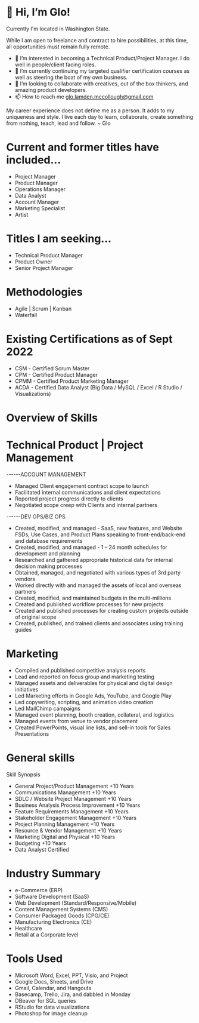 👋 Hi, I’m Glo!
==============

Currently I'm located in Washington State. 

While I am open to freelance and contract to hire possibilities, at this time, all opportunities must remain fully remote.

- 👀 I’m interested in becoming a Technical Product/Project Manager.  I do well in people/client facing roles.
- 🌱 I’m currently continuing my targeted qualifier certification courses as well as steering the boat of my own business.
- 💞️ I’m looking to collaborate with creatives, out of the box thinkers, and amazing product developers.
- 📫 How to reach me glo.lamden.mccollough@gmail.com


My career experience does not define me as a person. It adds to my uniqueness and style. I live each day to learn, collaborate, create something from nothing, teach, lead and follow. ~ Glo

Current and former titles have included...
================
+ Project Manager
+ Product Manager
+ Operations Manager
+ Data Analyst
+ Account Manager
+ Marketing Specialist
+ Artist 


Titles I am seeking...
================
+ Technical Product Manager
+ Product Owner
+ Senior Project Manager


Methodologies
================
+ Agile | Scrum | Kanban 
+ Waterfall


Existing Certifications as of Sept 2022
================
+ CSM - Certified Scrum Master
+ CPM - Certified Product Manager 
+ CPMM - Certified Product Marketing Manager 
+ ACDA - Certified Data Analyst (Big Data / MySQL / Excel / R Studio / Visualizations)







Overview of Skills
=====================



Technical Product | Project Management 
====================
------ACCOUNT MANAGEMENT
+ Managed Client engagement contract scope to launch
+ Facilitated internal communications and client expectations
+ Reported project progress directly to clients
+ Negotiated scope creep with Clients and internal partners

------DEV OPS/BIZ OPS
+ Created, modified, and managed - SaaS, new features, and Website FSDs, Use Cases, and Product Plans speaking to front-end/back-end and database requirements
+ Created, modified, and managed - 1 – 24 month schedules for development and planning
+ Researched and gathered appropriate historical data for internal decision making processes
+ Obtained, managed, and negotiated with various types of 3rd party vendors
+ Worked directly with and managed the assets of local and overseas partners
+ Created, modified, and maintained budgets in the multi-millions 
+ Created and published workflow processes for new projects
+ Created and published processes for creating custom projects outside of original scope
+ Created, published, and trained clients and associates using training guides


Marketing 
=====================
+ Compiled and published competitive analysis reports 
+ Lead and reported on focus group and marketing testing
+ Managed assets and deliverables for physical and digital design initiatives
+ Led Marketing efforts in Google Ads, YouTube, and Google Play
+ Led copywriting, scripting, and animation video creation 
+ Led MailChimp campaigns
+ Managed event planning, booth creation, collateral, and logistics
+ Managed events from venue to vendor placement
+ Created PowerPoints, visual line lists, and sell-in tools for Sales Presentations 


General skills
====================
Skill Synopsis 
+ General Project/Product Management	      +10 Years
+ Communications Management		              +10 Years
+ SDLC / Website Project Management	        +10 Years 	
+ Business Analysis Process Improvement	    +10 Years
+ Feature Requirements Management	          +10 Years
+ Stakeholder Engagement Management	        +10 Years
+ Project Planning Management		            +10 Years
+ Resource & Vendor Management	            +10 Years
+ Marketing Digital and Physical		        +10 Years
+ Budgeting				                          +10 Years
+ Data Analyst 				                      Certified


Industry Summary
=========================
+ e-Commerce (ERP)						
+ Software Development (SaaS)					
+ Web Development (Standard/Responsive/Mobile)			
+ Content Management Systems (CMS)				
+ Consumer Packaged Goods (CPG/CE) 				 
+ Manufacturing Electronics (CE)						
+ Healthcare									
+ Retail at a Corporate level


Tools Used
=========================
+ Microsoft Word, Excel, PPT, Visio, and Project
+ Google Docs, Sheets, and Drive	
+ Gmail, Calendar, and Hangouts
+ Basecamp, Trello, Jira, and dabbled in Monday
+ DBeaver for SQL queries
+ RStudio for data visualizations	
+ Photoshop for image cleanup


